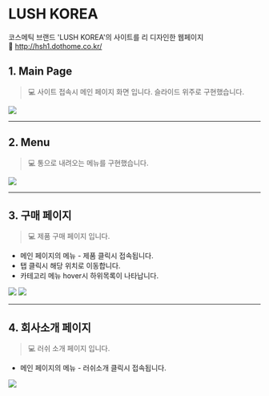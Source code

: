 # LUSH KOREA
코스메틱 브랜드 'LUSH KOREA'의 사이트를 리 디자인한 웹페이지   
:information_desk_person: http://hsh1.dothome.co.kr/

## 1. Main Page
>:computer: 사이트 접속시 메인 페이지 화면 입니다. 슬라이드 위주로 구현했습니다.
<img src="https://user-images.githubusercontent.com/86407453/128623666-e8141c8d-5885-49d4-a15a-8865edaeac29.png">

---

## 2. Menu
>:computer: 통으로 내려오는 메뉴를 구현했습니다.
<img src="https://user-images.githubusercontent.com/86407453/128623943-607a85a7-af14-4b22-95c5-f57278a3eba9.png">

---

## 3. 구매 페이지
>:computer: 제품 구매 페이지 입니다.   
- 메인 페이지의 메뉴 - 제품 클릭시 접속됩니다.
- 탭 클릭시 해당 위치로 이동합니다.
- 카테고리 메뉴 hover시 하위목록이 나타납니다.
<img src="https://user-images.githubusercontent.com/86407453/128624861-5dcb2d7e-daf6-485d-8465-b791e3866b02.png">
<img src="https://user-images.githubusercontent.com/86407453/128625009-c782d659-a752-4971-ae5f-3e10292bf203.png">

---

## 4. 회사소개 페이지
>:computer: 러쉬 소개 페이지 입니다.
- 메인 페이지의 메뉴 - 러쉬소개 클릭시 접속됩니다.
<img src="https://user-images.githubusercontent.com/86407453/128625152-19dad38a-2ad5-41fc-9573-a32010708a61.png"> 

